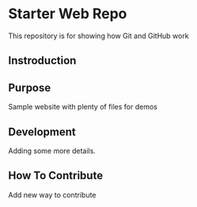 # Starter Web Repo

This repository is for showing how Git and GitHub work

## Instroduction

## Purpose

Sample website with plenty of files for demos

## Development

Adding some more details.

## How To Contribute

Add new way to contribute
